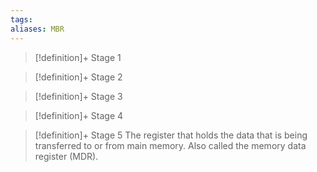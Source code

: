 ```yaml
---
tags:
aliases: MBR
---
```


> [!definition]+ Stage 1
>

> [!definition]+ Stage 2
>

> [!definition]+ Stage 3
>

> [!definition]+ Stage 4
>

> [!definition]+ Stage 5
> The register that holds the data that is being transferred to or from main memory. Also called the memory data register (MDR).



